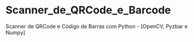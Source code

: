 # Scanner_de_QRCode_e_Barcode
Scanner de QRCode e Código de Barras com Python - [OpenCV, Pyzbar e Numpy]
